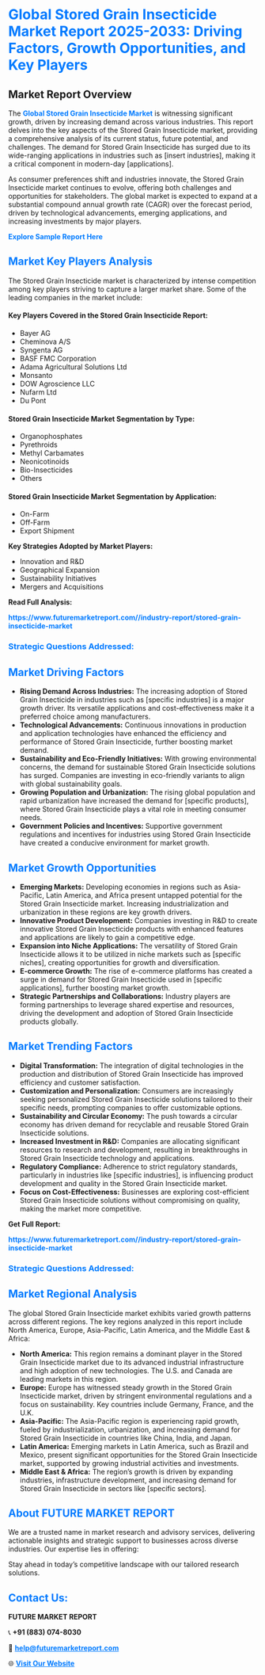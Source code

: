 <h1 style="color: #007BFF;">Global Stored Grain Insecticide Market Report 2025-2033: Driving Factors, Growth Opportunities, and Key Players</h1>

<section id="overview">
<h2>Market Report Overview</h2>
<p>The <a href="https://www.futuremarketreport.com//industry-report/stored-grain-insecticide-market" style="color: #007BFF; text-decoration: none;"><strong>Global Stored Grain Insecticide Market</strong></a> is witnessing significant growth, driven by increasing demand across various industries. This report delves into the key aspects of the Stored Grain Insecticide market, providing a comprehensive analysis of its current status, future potential, and challenges. The demand for Stored Grain Insecticide has surged due to its wide-ranging applications in industries such as [insert industries], making it a critical component in modern-day [applications].</p>
<p>As consumer preferences shift and industries innovate, the Stored Grain Insecticide market continues to evolve, offering both challenges and opportunities for stakeholders. The global market is expected to expand at a substantial compound annual growth rate (CAGR) over the forecast period, driven by technological advancements, emerging applications, and increasing investments by major players.</p>
</section>

<section id="overview">
<p><a href="https://www.futuremarketreport.com//request-sample/reportId=53691" style="color: #007BFF; text-decoration: none;"><strong>Explore Sample Report Here</strong></a></p>
</section>

<section id="key-players">
<h2 style="color: #007BFF;">Market Key Players Analysis</h2>
<p>The Stored Grain Insecticide market is characterized by intense competition among key players striving to capture a larger market share. Some of the leading companies in the market include:</p>
<h4>Key Players Covered in the Stored Grain Insecticide Report:</h4>
<ul><li>Bayer AG</li><li>Cheminova A/S</li><li>Syngenta AG</li><li>BASF FMC Corporation</li><li>Adama Agricultural Solutions Ltd</li><li>Monsanto</li><li>DOW Agroscience LLC</li><li>Nufarm Ltd</li><li>Du Pont</li></ul>
<h4>Stored Grain Insecticide Market Segmentation by Type:</h4>
<ul><li>Organophosphates</li><li>Pyrethroids</li><li>Methyl Carbamates</li><li>Neonicotinoids</li><li>Bio-Insecticides</li><li>Others</li></ul>

<h4>Stored Grain Insecticide Market Segmentation by Application:</h4>
<ul><li>On-Farm</li><li>Off-Farm</li><li>Export Shipment</li></ul>
<p><strong>Key Strategies Adopted by Market Players:</strong></p>
<ul>
<li>Innovation and R&D</li>
<li>Geographical Expansion</li>
<li>Sustainability Initiatives</li>
<li>Mergers and Acquisitions</li>
</ul>
</section>

<section>
<p><strong>Read Full Analysis: </strong></p><a href="https://www.futuremarketreport.com//industry-report/stored-grain-insecticide-market" style="color: #007BFF; text-decoration: none;"><strong>https://www.futuremarketreport.com//industry-report/stored-grain-insecticide-market</strong></a>
<h3 style="color: #007BFF;">Strategic Questions Addressed:</h3>
</section>

<section id="driving-factors">
<h2 style="color: #007BFF;">Market Driving Factors</h2>
<ul>
<li><strong>Rising Demand Across Industries:</strong> The increasing adoption of Stored Grain Insecticide in industries such as [specific industries] is a major growth driver. Its versatile applications and cost-effectiveness make it a preferred choice among manufacturers.</li>
<li><strong>Technological Advancements:</strong> Continuous innovations in production and application technologies have enhanced the efficiency and performance of Stored Grain Insecticide, further boosting market demand.</li>
<li><strong>Sustainability and Eco-Friendly Initiatives:</strong> With growing environmental concerns, the demand for sustainable Stored Grain Insecticide solutions has surged. Companies are investing in eco-friendly variants to align with global sustainability goals.</li>
<li><strong>Growing Population and Urbanization:</strong> The rising global population and rapid urbanization have increased the demand for [specific products], where Stored Grain Insecticide plays a vital role in meeting consumer needs.</li>
<li><strong>Government Policies and Incentives:</strong> Supportive government regulations and incentives for industries using Stored Grain Insecticide have created a conducive environment for market growth.</li>
</ul>
</section>

<section id="growth-opportunities">
<h2 style="color: #007BFF;">Market Growth Opportunities</h2>
<ul>
<li><strong>Emerging Markets:</strong> Developing economies in regions such as Asia-Pacific, Latin America, and Africa present untapped potential for the Stored Grain Insecticide market. Increasing industrialization and urbanization in these regions are key growth drivers.</li>
<li><strong>Innovative Product Development:</strong> Companies investing in R&D to create innovative Stored Grain Insecticide products with enhanced features and applications are likely to gain a competitive edge.</li>
<li><strong>Expansion into Niche Applications:</strong> The versatility of Stored Grain Insecticide allows it to be utilized in niche markets such as [specific niches], creating opportunities for growth and diversification.</li>
<li><strong>E-commerce Growth:</strong> The rise of e-commerce platforms has created a surge in demand for Stored Grain Insecticide used in [specific applications], further boosting market growth.</li>
<li><strong>Strategic Partnerships and Collaborations:</strong> Industry players are forming partnerships to leverage shared expertise and resources, driving the development and adoption of Stored Grain Insecticide products globally.</li>
</ul>
</section>

<section id="trending-factors">
<h2 style="color: #007BFF;">Market Trending Factors</h2>
<ul>
<li><strong>Digital Transformation:</strong> The integration of digital technologies in the production and distribution of Stored Grain Insecticide has improved efficiency and customer satisfaction.</li>
<li><strong>Customization and Personalization:</strong> Consumers are increasingly seeking personalized Stored Grain Insecticide solutions tailored to their specific needs, prompting companies to offer customizable options.</li>
<li><strong>Sustainability and Circular Economy:</strong> The push towards a circular economy has driven demand for recyclable and reusable Stored Grain Insecticide solutions.</li>
<li><strong>Increased Investment in R&D:</strong> Companies are allocating significant resources to research and development, resulting in breakthroughs in Stored Grain Insecticide technology and applications.</li>
<li><strong>Regulatory Compliance:</strong> Adherence to strict regulatory standards, particularly in industries like [specific industries], is influencing product development and quality in the Stored Grain Insecticide market.</li>
<li><strong>Focus on Cost-Effectiveness:</strong> Businesses are exploring cost-efficient Stored Grain Insecticide solutions without compromising on quality, making the market more competitive.</li>
</ul>
</section>

<section>
<p><strong>Get Full Report: </strong></p><a href="https://www.futuremarketreport.com//industry-report/stored-grain-insecticide-market" style="color: #007BFF; text-decoration: none;"><strong>https://www.futuremarketreport.com//industry-report/stored-grain-insecticide-market</strong></a>
<h3 style="color: #007BFF;">Strategic Questions Addressed:</h3>
</section>


<section id="regional-analysis">
<h2 style="color: #007BFF;">Market Regional Analysis</h2>
<p>The global Stored Grain Insecticide market exhibits varied growth patterns across different regions. The key regions analyzed in this report include North America, Europe, Asia-Pacific, Latin America, and the Middle East & Africa:</p>
<ul>
<li><strong>North America:</strong> This region remains a dominant player in the Stored Grain Insecticide market due to its advanced industrial infrastructure and high adoption of new technologies. The U.S. and Canada are leading markets in this region.</li>
<li><strong>Europe:</strong> Europe has witnessed steady growth in the Stored Grain Insecticide market, driven by stringent environmental regulations and a focus on sustainability. Key countries include Germany, France, and the U.K.</li>
<li><strong>Asia-Pacific:</strong> The Asia-Pacific region is experiencing rapid growth, fueled by industrialization, urbanization, and increasing demand for Stored Grain Insecticide in countries like China, India, and Japan.</li>
<li><strong>Latin America:</strong> Emerging markets in Latin America, such as Brazil and Mexico, present significant opportunities for the Stored Grain Insecticide market, supported by growing industrial activities and investments.</li>
<li><strong>Middle East & Africa:</strong> The region’s growth is driven by expanding industries, infrastructure development, and increasing demand for Stored Grain Insecticide in sectors like [specific sectors].</li>
</ul>
</section>

<footer>
<h2 style="color: #007BFF;">About FUTURE MARKET REPORT</h2>
<p>We are a trusted name in market research and advisory services, delivering actionable insights and strategic support to businesses across diverse industries. Our expertise lies in offering:</p>

<p>Stay ahead in today’s competitive landscape with our tailored research solutions.</p>

<h2 style="color: #007BFF;">Contact Us:</h2>
<p><strong>FUTURE MARKET REPORT</strong></p>
<p>📞 <strong>+91 (883) 074-8030</strong></p>
<p>📧 <strong><a href="mailto:help@futuremarketreport.com" style="color: #007BFF;">help@futuremarketreport.com</a></strong></p>
<p>🌐 <strong><a href="https://www.futuremarketreport.com/" style="color: #007BFF;">Visit Our Website</a></strong></p>
</footer>